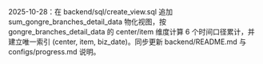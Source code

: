 2025-10-28：在 backend/sql/create_view.sql 追加 sum_gongre_branches_detail_data 物化视图，按 gongre_branches_detail_data 的 center/item 维度计算 6 个时间口径累计，并建立唯一索引 (center, item, biz_date)。同步更新 backend/README.md 与 configs/progress.md 说明。